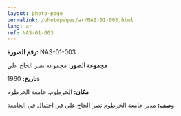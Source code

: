 ```yaml
---
layout: photo-page
permalink: /photopages/ar/NAS-01-003.html
lang: ar
ref: NAS-01-003
---
```


**رقم الصورة:** NAS-01-003

**مجموعة الصور:** مجموعة نصر الحاج علي

**تاريخ:**  1960s

**مكان:** الخرطوم، جامعة الخرطوم

**وصف:** مدير جامعة الخرطوم نصر الحاج علي في احتفال في الجامعة
